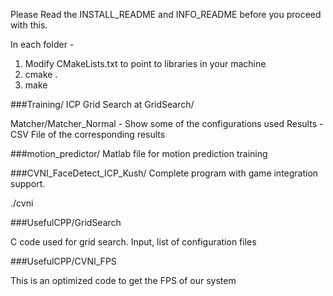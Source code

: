 Please Read the INSTALL_README and INFO_README before you proceed with this.

In each folder - 

1. Modify CMakeLists.txt to point to libraries in your machine
2. cmake .
3. make

###Training/
ICP Grid Search at GridSearch/

Matcher/Matcher_Normal - Show some of the configurations used
Results - CSV File of the corresponding results

###motion_predictor/
Matlab file for motion prediction training

###CVNI_FaceDetect_ICP_Kush/
Complete program with game integration support.

./cvni

###UsefulCPP/GridSearch

C code used for grid search. Input, list of configuration files

###UsefulCPP/CVNI_FPS

This is an optimized code to get the FPS of our system


